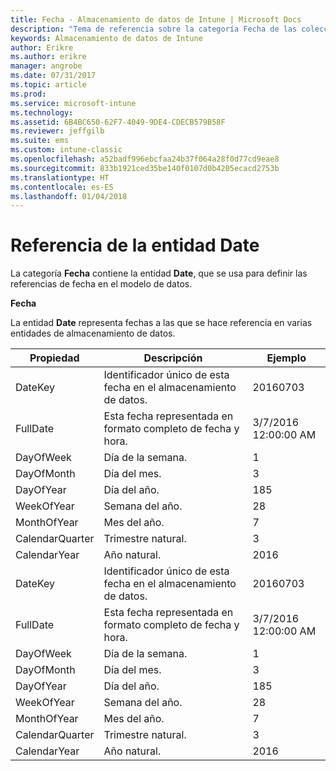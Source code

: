 ```yaml
---
title: Fecha - Almacenamiento de datos de Intune | Microsoft Docs
description: "Tema de referencia sobre la categoría Fecha de las colecciones de entidades de la API de Almacenamiento de datos de Intune."
keywords: Almacenamiento de datos de Intune
author: Erikre
ms.author: erikre
manager: angrobe
ms.date: 07/31/2017
ms.topic: article
ms.prod: 
ms.service: microsoft-intune
ms.technology: 
ms.assetid: 6B4BC650-62F7-4049-9DE4-CDECB579B58F
ms.reviewer: jeffgilb
ms.suite: ems
ms.custom: intune-classic
ms.openlocfilehash: a52badf996ebcfaa24b37f064a28f0d77cd9eae8
ms.sourcegitcommit: 833b1921ced35be140f0107d0b4205ecacd2753b
ms.translationtype: HT
ms.contentlocale: es-ES
ms.lasthandoff: 01/04/2018
---
```

# <a name="reference-for-date-entity"></a>Referencia de la entidad Date

La categoría **Fecha** contiene la entidad **Date**, que se usa para definir las referencias de fecha en el modelo de datos.

**Fecha**

La entidad **Date** representa fechas a las que se hace referencia en varias entidades de almacenamiento de datos.

| Propiedad  | Descripción | Ejemplo |
|---------|------------|--------|
| DateKey | Identificador único de esta fecha en el almacenamiento de datos. | 20160703 |
| FullDate | Esta fecha representada en formato completo de fecha y hora. | 3/7/2016 12:00:00 AM |
| DayOfWeek | Día de la semana. | 1 |
| DayOfMonth | Día del mes. | 3 |
| DayOfYear | Día del año. | 185 |
| WeekOfYear | Semana del año. | 28 |
| MonthOfYear | Mes del año. | 7 |
| CalendarQuarter | Trimestre natural. | 3 |
| CalendarYear | Año natural. | 2016 |
| DateKey | Identificador único de esta fecha en el almacenamiento de datos. | 20160703 |
| FullDate | Esta fecha representada en formato completo de fecha y hora. | 3/7/2016 12:00:00 AM |
| DayOfWeek | Día de la semana. | 1 |
| DayOfMonth | Día del mes. | 3 |
| DayOfYear | Día del año. | 185 |
| WeekOfYear | Semana del año. | 28 |
| MonthOfYear | Mes del año. | 7 |
| CalendarQuarter | Trimestre natural. | 3 |
| CalendarYear | Año natural. | 2016 |

